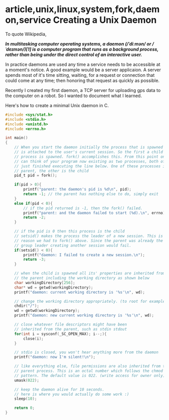 article,unix,linux,system,fork,daemon,service
Creating a Unix Daemon
========================================

To quote Wikipedia,

*__In multitasking computer operating systems, a daemon (/ˈdiːmən/ or /ˈdeɪmən/)[1]
is a computer program that runs as a background process, rather than being under
the direct control of an interactive user.__*

In practice daemons are used any time a service needs to be accessible at a moment's notice.
A good example would be a server applicaion. A server spends most of it's time sitting, waiting,
for a request or connection that could come at any time; then honoring that request as quickly
as possible.

Recently I created my first daemon, a TCP server for uploading gps data to the computer on a robot.
So I wanted to document what I learned.

Here's how to create a minimal Unix daemon in C.

```C
#include <sys/stat.h>
#include <stdio.h>
#include <unistd.h>
#include <errno.h>

int main()
{
	// When you start the daemon initially the process that is spawned
	// is attached to the user's current session. So the first a child
	// process is spawned. fork() accomplishes this. From this point on you
	// can think of your program now existing as two processes, both of which
	// just finished executing the line below. One of these processes is the
	// parent, the other is the child
	pid_t pid = fork();

	if(pid > 0){
		printf("parent: the daemon's pid is %d\n", pid);
		return -1; // the parent has nothing else to do, simply exit
	}
	else if(pid < 0){
		// if the pid returned is -1, then the fork() failed.
		printf("parent: and the daemon failed to start (%d).\n", errno);
		return -2;
	}

	// if the pid is 0 then this process is the child
	// setsid() makes the process the leader of a new session. This is the
	// reason we had to fork() above. Since the parent was already the process
	// group leader creating another session would fail.
	if(setsid() < 0){
		printf("daemon: I failed to create a new session.\n");
		return -3;
	}

	// when the child is spawned all its' properties are inherited from
	// the parent including the working directory as shown below
	char workingDirectory[256];
	char* wd = getwd(workingDirectory);
	printf("daemon: current working directory is '%s'\n", wd);

	// change the working directory appropriately. (to root for example)
	chdir("/");
	wd = getwd(workingDirectory);
	printf("daemon: new current working directory is '%s'\n", wd);

	// close whatever file descriptors might have been
	// inherited from the parent, such as stdin stdout
	for(int i = sysconf(_SC_OPEN_MAX); i--;){
		close(i);
	}

	// stdio is closed, you won't hear anything more from the daemon
	printf("daemon: now I'm silent!\n");

	// like everything else, file permissions are also inherited from the
	// parent process. This is an octal number which follows the chmod
	// pattern. The default value is 022. (write access for owner only)
	umask(022);

	// keep the daemon alive for 10 seconds.
	// here is where you would actually do some work :)
	sleep(10);

	return 0;
}
```
